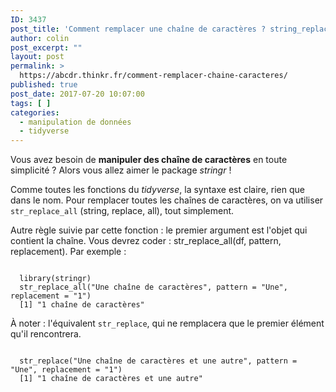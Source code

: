 ```yaml
---
ID: 3437
post_title: 'Comment remplacer une chaîne de caractères ? string_replace_all(df, &quot;pattern&quot;,&quot;replacement&quot;)'
author: colin
post_excerpt: ""
layout: post
permalink: >
  https://abcdr.thinkr.fr/comment-remplacer-chaine-caracteres/
published: true
post_date: 2017-07-20 10:07:00
tags: [ ]
categories:
  - manipulation de données
  - tidyverse
---
```

<p>Vous avez besoin de <strong>manipuler des chaîne de caractères</strong> en toute simplicité ? Alors vous allez aimer le package <em>stringr</em> !</p>
<p>Comme toutes les fonctions du <em>tidyverse</em>, la syntaxe est claire, rien que dans le nom. Pour remplacer toutes les chaînes de caractères, on va utiliser <code>str_replace_all</code> (string, replace, all), tout simplement.</p>
<p>Autre règle suivie par cette fonction : le premier argument est l'objet qui contient la chaîne. Vous devrez coder : str_replace_all(df, pattern, replacement). Par exemple : </p>
<p><pre><code>
  library(stringr)
  str_replace_all("Une chaîne de caractères", pattern = "Une", replacement = "1")
  [1] "1 chaîne de caractères"
</code></pre></p>
<p>À noter : l'équivalent <code>str_replace</code>, qui ne remplacera que le premier élément qu'il rencontrera.</p>
<p><pre><code>
  str_replace("Une chaîne de caractères et une autre", pattern = "Une", replacement = "1")
  [1] "1 chaîne de caractères et une autre"
</code></pre></p>